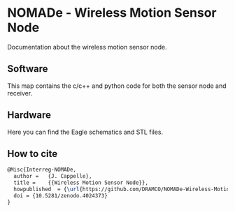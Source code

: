 # NOMADe - Wireless Motion Sensor Node
 Documentation about the wireless motion sensor node.

## Software
 This map contains the c/c++ and python code for both the sensor node and receiver.
 
## Hardware
 Here you can find the Eagle schematics and STL files.


## How to cite
```LaTex
@Misc{Interreg-NOMADe,
  author =   {J. Cappelle},
  title =    {{Wireless Motion Sensor Node}},
  howpublished  = {\url{https://github.com/DRAMCO/NOMADe-Wireless-Motion-Sensor-Node}},
  doi = {10.5281/zenodo.4024373}
}
```
